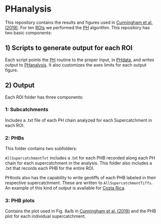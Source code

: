 # PHanalysis

This repository contains the results and figures used in
[Cunningham et al. (2019)](https://mcunningham917.github.io/PHdoc/Publications).
For ten [ROIs](https://mcunningham917.github.io/PHdoc/Data/) we performed the 
[PH](https://mcunningham917.github.io/PHdoc/Method/) algorithm. 
This repository has two basic components:

## 1) Scripts to generate output for each ROI

Each script points the [PH](https://github.com/mcunningham917/PHtools) 
routine to the proper input, in 
[PHdata](https://github.com/mcunningham917/PHdata), and writes output to 
[PHanalysis](https://github.com/mcunningham917/PHanalysis). 
It also customizes the axes limits for each output figure. 

## 2) Output 

Each ROI folder has three components:

### 1: Subcatchments

Includes a .txt file of each PH chain analyzed for each Supercatchment in each ROI.

### 2: PHBs
This folder contains two subfolders:

`AllSupercatchmentTxt` includes a .txt for each PHB recorded along each PH chain for 
each supercatchment in the analysis. This folder also includes a .txt that records each 
PHB for the entire ROI.

PHtools also has the capability to write geotiffs of each PHB labeled in their respective 
supercatchment. These are written to `AllSupercatchmentTiffs`. An example of this 
kind of output is available for 
[Costa Rica](https://github.com/mcunningham917/PHanalysis/tree/master/CostaRica/PHBs/Cusum02_BenchLength3Steps/AllSupercatchmentsTiffs). 

### 3: PHB plots

Contains the plot used in Fig. 8a/b in 
[Cunningham et al. (2019)](https://mcunningham917.github.io/PHdoc/Publications) 
and the PHB plot 
for each individual supercatchment.


